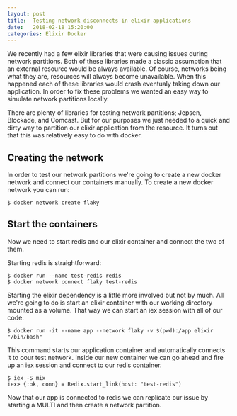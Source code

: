 ```yaml
---
layout: post
title:  Testing network disconnects in elixir applications
date:   2018-02-18 15:20:00
categories: Elixir Docker
---
```


We recently had a few elixir libraries that were causing issues during
network partitions. Both of these libraries made a classic assumption that
an external resource would be always available. Of course, networks being
what they are, resources will always become unavailable. When this
happened each of these libraries would crash eventualy taking down our
application. In order to fix these problems we wanted an easy way to
simulate network partitions locally.

There are plenty of libraries for testing network partitions; Jepsen, Blockade, and Comcast. But for our purposes we just needed to a quick and dirty way to partition our elixir application from the resource. It turns out that this was relatively easy to do with docker.

## Creating the network

In order to test our network partitions we're going to create a new docker network and connect our containers manually. To create a new docker network you can run:

```
$ docker network create flaky
```

## Start the containers

Now we need to start redis and our elixir container and connect the two of them.

Starting redis is straightforward:

```
$ docker run --name test-redis redis
$ docker network connect flaky test-redis
```

Starting the elixir dependency is a little more involved but not by much. All we're going to do is start an elixir container with our working directory mounted as a volume. That way we can start an iex session with all of our code.

```
$ docker run -it --name app --network flaky -v $(pwd):/app elixir "/bin/bash"
```

This command starts our application container and automatically connects it to oour test network. Inside our new container we can go ahead and fire up an iex session and connect to our redis container.

```
$ iex -S mix
iex> {:ok, conn} = Redix.start_link(host: "test-redis")
```

Now that our app is connected to redis we can replicate our issue by starting a MULTI and then create a network partition.
